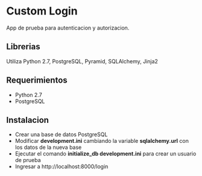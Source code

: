# Custom Login
App de prueba para autenticacion y autorizacion.

## Librerias
Utiliza Python 2.7, PostgreSQL, Pyramid, SQLAlchemy, Jinja2

## Requerimientos
* Python 2.7
* PostgreSQL

## Instalacion
* Crear una base de datos PostgreSQL
* Modificar **development.ini** cambiando la variable **sqlalchemy.url** con los datos de la nueva base
* Ejecutar el comando **initialize_db development.ini** para crear un usuario de prueba
* Ingresar a http://localhost:8000/login
